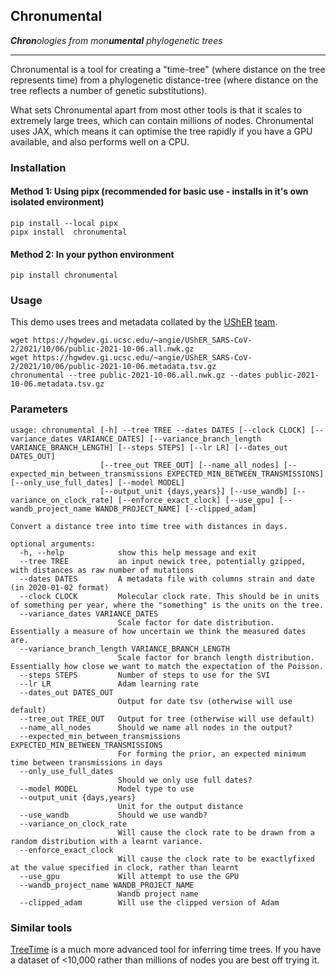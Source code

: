 ## Chronumental
***Chron**&#8203;ologies from mon&#8203;**umental** phylogenetic trees*

<hr>

Chronumental is a tool for creating a "time-tree" (where distance on the tree represents time) from a phylogenetic distance-tree (where distance on the tree reflects a number of genetic substitutions).

What sets Chronumental apart from most other tools is that it scales to extremely large trees, which can contain millions of nodes. Chronumental uses JAX, which means it can optimise the tree rapidly if you have a GPU available, and also performs well on a CPU.

### Installation

#### Method 1: Using pipx (recommended for basic use - installs in it's own isolated environment)
```
pip install --local pipx
pipx install  chronumental
```

#### Method 2: In your python environment
```
pip install chronumental
```

### Usage
This demo uses trees and metadata collated by the [UShER](https://github.com/yatisht/usher) [team](https://hgwdev.gi.ucsc.edu/~angie/UShER_SARS-CoV-2/).
```
wget https://hgwdev.gi.ucsc.edu/~angie/UShER_SARS-CoV-2/2021/10/06/public-2021-10-06.all.nwk.gz
wget https://hgwdev.gi.ucsc.edu/~angie/UShER_SARS-CoV-2/2021/10/06/public-2021-10-06.metadata.tsv.gz
chronumental --tree public-2021-10-06.all.nwk.gz --dates public-2021-10-06.metadata.tsv.gz
```

### Parameters
```
usage: chronumental [-h] --tree TREE --dates DATES [--clock CLOCK] [--variance_dates VARIANCE_DATES] [--variance_branch_length VARIANCE_BRANCH_LENGTH] [--steps STEPS] [--lr LR] [--dates_out DATES_OUT]
                    [--tree_out TREE_OUT] [--name_all_nodes] [--expected_min_between_transmissions EXPECTED_MIN_BETWEEN_TRANSMISSIONS] [--only_use_full_dates] [--model MODEL]
                    [--output_unit {days,years}] [--use_wandb] [--variance_on_clock_rate] [--enforce_exact_clock] [--use_gpu] [--wandb_project_name WANDB_PROJECT_NAME] [--clipped_adam]

Convert a distance tree into time tree with distances in days.

optional arguments:
  -h, --help            show this help message and exit
  --tree TREE           an input newick tree, potentially gzipped, with distances as raw number of mutations
  --dates DATES         A metadata file with columns strain and date (in 2020-01-02 format)
  --clock CLOCK         Molecular clock rate. This should be in units of something per year, where the "something" is the units on the tree.
  --variance_dates VARIANCE_DATES
                        Scale factor for date distribution. Essentially a measure of how uncertain we think the measured dates are.
  --variance_branch_length VARIANCE_BRANCH_LENGTH
                        Scale factor for branch length distribution. Essentially how close we want to match the expectation of the Poisson.
  --steps STEPS         Number of steps to use for the SVI
  --lr LR               Adam learning rate
  --dates_out DATES_OUT
                        Output for date tsv (otherwise will use default)
  --tree_out TREE_OUT   Output for tree (otherwise will use default)
  --name_all_nodes      Should we name all nodes in the output?
  --expected_min_between_transmissions EXPECTED_MIN_BETWEEN_TRANSMISSIONS
                        For forming the prior, an expected minimum time between transmissions in days
  --only_use_full_dates
                        Should we only use full dates?
  --model MODEL         Model type to use
  --output_unit {days,years}
                        Unit for the output distance
  --use_wandb           Should we use wandb?
  --variance_on_clock_rate
                        Will cause the clock rate to be drawn from a random distribution with a learnt variance.
  --enforce_exact_clock
                        Will cause the clock rate to be exactlyfixed at the value specified in clock, rather than learnt
  --use_gpu             Will attempt to use the GPU
  --wandb_project_name WANDB_PROJECT_NAME
                        Wandb project name
  --clipped_adam        Will use the clipped version of Adam
```

### Similar tools
[TreeTime](https://github.com/neherlab/treetime) is a much more advanced tool for inferring time trees. If you have a dataset of <10,000 rather than millions of nodes you are best off trying it.
